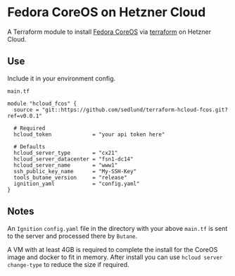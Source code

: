 # Fedora CoreOS on Hetzner Cloud

A Terraform module to install [Fedora CoreOS](https://docs.fedoraproject.org/en-US/fedora-coreos/)
via [terraform](https://www.terraform.io) on Hetzner Cloud.

## Use

Include it in your environment config.

`main.tf`
```
module "hcloud_fcos" {
  source = "git::https://github.com/sedlund/terraform-hcloud-fcos.git?ref=v0.0.1"
  
  # Required
  hcloud_token             = "your api token here"

  # Defaults
  hcloud_server_type       = "cx21"
  hcloud_server_datacenter = "fsn1-dc14"
  hcloud_server_name       = "www1"
  ssh_public_key_name      = "My-SSH-Key"
  tools_butane_version     = "release"
  ignition_yaml            = "config.yaml" 
}
```

## Notes

An `Ignition` `config.yaml` file in the directory with your above `main.tf` is
sent to the server and processed there by `Butane`.

A VM with at least 4GB is required to complete the install for the CoreOS image
and docker to fit in memory.  After install you can use `hcloud server
change-type` to reduce the size if required.

